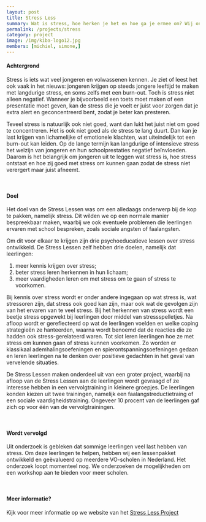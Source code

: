 ```yaml
---
layout: post
title: Stress Less
summary: Wat is stress, hoe herken je het en hoe ga je ermee om? Wij onderzoeken stress lessen en vaardigheidstrainingen voor leerlingen. 
permalink: /projects/stress
category: project
image: /img/kiba-logo12.jpg
members: [michiel, simone,]
---
```


#### Achtergrond
Stress is iets wat veel jongeren en volwassenen kennen. 
Je ziet of leest het ook vaak in het nieuws: jongeren krijgen op steeds jongere leeftijd te maken met langdurige stress, en soms zelfs met een burn-out. 
Toch is stress niet alleen negatief. Wanneer je bijvoorbeeld een toets moet maken of een presentatie moet geven, kan de stress die je voelt er juist voor zorgen dat je extra alert en geconcentreerd bent, zodat je beter kan presteren. 

Teveel stress is natuurlijk ook niet goed, want dan lukt het juist niet om goed te concentreren. Het is ook niet goed als de stress te lang duurt. 
Dan kan je last krijgen van lichamelijke of emotionele klachten, wat uiteindelijk tot een burn-out kan leiden. 
Op de lange termijn kan langdurige of intensieve stress het welzijn van jongeren en hun schoolprestaties negatief beïnvloeden. 
Daarom is het belangrijk om jongeren uit te leggen wat stress is, hoe stress ontstaat en hoe zij goed met stress om kunnen gaan zodat de stress niet verergert maar juist afneemt.   

<br>

#### Doel
Het doel van de Stress Lessen was om een alledaags onderwerp bij de kop te pakken, namelijk stress. 
Dit wilden we op een normale manier bespreekbaar maken, waarbij we ook eventuele problemen die leerlingen ervaren met school bespreken, zoals sociale angsten of faalangsten. 

Om dit voor elkaar te krijgen zijn drie psychoeducatieve lessen over stress ontwikkeld. De Stress Lessen zelf hebben drie doelen, namelijk dat leerlingen:
1) meer kennis krijgen over stress; 
2) beter stress leren herkennen in hun lichaam; 
3) meer vaardigheden leren om met stress om te gaan of stress te voorkomen. 

Bij kennis over stress wordt er onder andere ingegaan op wat stress is, wat stressoren zijn, dat stress ook goed kan zijn, maar ook wat de gevolgen zijn van het ervaren van te veel stress. 
Bij het herkennen van stress wordt een beetje stress opgewekt bij leerlingen door middel van stressspelletjes. 
Na afloop wordt er gereflecteerd op wat de leerlingen voelden en welke coping strategieën ze hanteerden, waarna wordt benoemd dat de reacties die ze hadden ook stress-gerelateerd waren. 
Tot slot leren leerlingen hoe ze met stress om kunnen gaan of stress kunnen voorkomen. Zo worden er klassikaal ademhalingsoefeningen en spierontspanningsoefeningen gedaan en leren leerlingen na te denken over positieve gedachten in het geval van vervelende situaties. 

De Stress Lessen maken onderdeel uit van een groter project, waarbij na afloop van de Stress Lessen aan de leerlingen wordt gevraagd of ze interesse hebben in een vervolgtraining in kleinere groepjes. 
De leerlingen konden kiezen uit twee trainingen, namelijk een faalangstreductietraing of een sociale vaardigheidstraining. 
Ongeveer 10 procent van de leerlingen gaf zich op voor één van de vervolgtrainingen. 

<br>

#### Wordt vervolgd
Uit onderzoek is gebleken dat sommige leerlingen veel last hebben van stress. 
Om deze leerlingen te helpen, hebben wij een lessenpakket ontwikkeld en geëvalueerd op meerdere VO-scholen in Nederland. 
Het onderzoek loopt momenteel nog. We onderzoeken de mogelijkheden om een workshop aan te bieden voor meer scholen. 

<br>

#### Meer informatie?
Kijk voor meer informatie op we website van het [Stress Less Project](www.stresslessproject.nl) 
<br>


